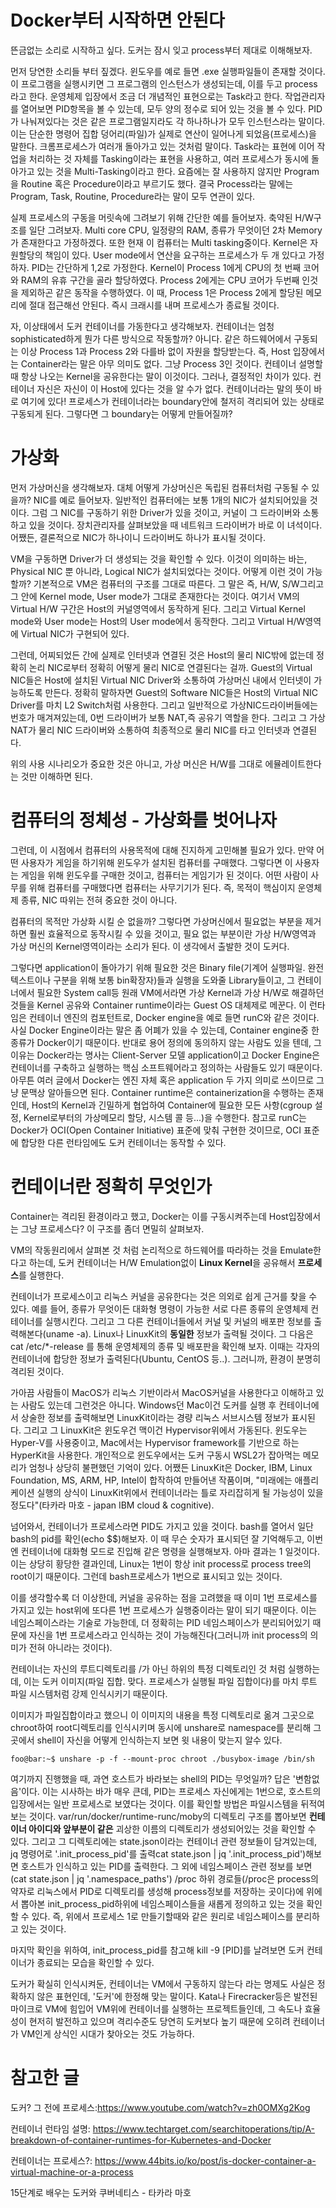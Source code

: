 # Docker부터 시작하면 안된다
뜬금없는 소리로 시작하고 싶다. 도커는 잠시 잊고 process부터 제대로 이해해보자.

먼저 당연한 소리들 부터 짚겠다.
윈도우를 예로 들면 .exe 실행파일들이 존재할 것이다. 이 프로그램을 실행시키면 그 프로그램의 인스턴스가 생성되는데, 이를 두고 process라고 한다. 운영체제 입장에서 조금 더 개념적인 표현으로는 Task라고 한다. 작업관리자를 열어보면 PID항목을 볼 수 있는데, 모두 양의 정수로 되어 있는 것을 볼 수 있다. PID가 나눠져있다는 것은 같은 프로그램일지라도 각 하나하나가 모두 인스턴스라는 말이다. 이는 단순한 명령어 집합 덩어리(파일)가 실제로 연산이 일어나게 되었음(프로세스)을 말한다. 크롬프로세스가 여러개 돌아가고 있는 것처럼 말이다. Task라는 표현에 이어 작업을 처리하는 것 자체를 Tasking이라는 표현을 사용하고, 여러 프로세스가 동시에 돌아가고 있는 것을 Multi-Tasking이라고 한다. 요즘에는 잘 사용하지 않지만 Program을 Routine 혹은 Procedure이라고 부르기도 했다. 결국 Process라는 말에는 Program, Task, Routine, Procedure라는 말이 모두 연관이 있다.

실제 프로세스의 구동을 머릿속에 그려보기 위해 간단한 예를 들어보자. 축약된 H/W구조를 일단 그려보자. Multi core CPU, 일정량의 RAM, 종류가 무엇이던 2차 Memory가 존재한다고 가정하겠다. 또한 현재 이 컴퓨터는 Multi tasking중이다.
Kernel은 자원할당의 책임이 있다. User mode에서 연산을 요구하는 프로세스가 두 개 있다고 가정하자. PID는 간단하게 1,2로 가정한다. Kernel이 Process 1에게 CPU의 첫 번째 코어와 RAM의 유휴 구간을 골라 할당하였다. Process 2에게는 CPU 코어가 두번째 인것을 제외하곤 같은 동작을 수행하였다. 이 때, Process 1은 Process 2에게 할당된 메모리에 절대 접근해선 안된다. 즉시 크래시를 내며 프로세스가 종료될 것이다. 

자, 이상태에서 도커 컨테이너를 가동한다고 생각해보자. 컨테이너는 엄청 sophisticated하게 뭔가 다른 방식으로 작동할까? 아니다. 같은 하드웨어에서 구동되는 이상 Process 1과 Process 2와 다를바 없이 자원을 할당받는다. 즉, Host 입장에서는 Container라는 말은 아무 의미도 없다. 그냥 Process 3인 것이다. 컨테이너 설명할때 항상 나오는 Kernel을 공유한다는 말이 이것이다.
그러나, 결정적인 차이가 있다. 컨테이너 자신은 자신이 이 Host에 있다는 것을 알 수가 없다. 컨테이너라는 말의 뜻이 바로 여기에 있다! 프로세스가 컨테이너라는 boundary안에 철저히 격리되어 있는 상태로 구동되게 된다. 그렇다면 그 boundary는 어떻게 만들어질까? 

# 가상화
먼저 가상머신을 생각해보자. 대체 어떻게 가상머신은 독립된 컴퓨터처럼 구동될 수 있을까? NIC를 예로 들어보자. 일반적인 컴퓨터에는 보통 1개의 NIC가 설치되어있을 것이다. 그럼 그 NIC를 구동하기 위한 Driver가 있을 것이고, 커널이 그 드라이버와 소통하고 있을 것이다. 장치관리자를 살펴보았을 때 네트워크 드라이버가 바로 이 녀석이다. 어쨌든, 결론적으로 NIC가 하나이니 드라이버도 하나가 표시될 것이다.

VM을 구동하면 Driver가 더 생성되는 것을 확인할 수 있다. 이것이 의미하는 바는, Physical NIC 뿐 아니라, Logical NIC가 설치되었다는 것이다. 어떻게 이런 것이 가능할까? 기본적으로 VM은 컴퓨터의 구조를 그대로 따른다. 그 말은 즉, H/W, S/W그리고 그 안에 Kernel mode, User mode가 그대로 존재한다는 것이다. 여기서 VM의 Virtual H/W 구간은 Host의 커널영역에서 동작하게 된다. 그리고 Virtual Kernel mode와 User mode는 Host의 User mode에서 동작한다. 그리고 Virtual H/W영역에 Virtual NIC가 구현되어 있다. 

그런데, 어찌되었든 간에 실제로 인터넷과 연결된 것은 Host의 물리 NIC밖에 없는데 정확히 논리 NIC로부터 정확히 어떻게 물리 NIC로 연결된다는 걸까. Guest의 Virtual NIC들은 Host에 설치된 Virtual NIC Driver와 소통하여 가상머신 내에서 인터넷이 가능하도록 만든다. 정확히 말하자면 Guest의 Software NIC들은 Host의 Virtual NIC Driver를 마치 L2 Switch처럼 사용한다. 그리고 일반적으로 가상NIC드라이버들에는 번호가 매겨져있는데, 0번 드라이버가 보통 NAT,즉 공유기 역할을 한다. 그리고 그 가상 NAT가 물리 NIC 드라이버와 소통하여 최종적으로 물리 NIC를 타고 인터넷과 연결된다. 

위의 사용 시나리오가 중요한 것은 아니고, 가상 머신은 H/W를 그대로 에뮬레이트한다는 것만 이해하면 된다.

# 컴퓨터의 정체성 - 가상화를 벗어나자
그런데, 이 시점에서 컴퓨터의 사용목적에 대해 진지하게 고민해볼 필요가 있다. 만약 어떤 사용자가 게임을 하기위해 윈도우가 설치된 컴퓨터를 구매했다. 그렇다면 이 사용자는 게임을 위해 윈도우를 구매한 것이고, 컴퓨터는 게임기가 된 것이다. 어떤 사람이 사무를 위해 컴퓨터를 구매했다면 컴퓨터는 사무기기가 된다. 즉, 목적이 핵심이지 운영체제 종류, NIC 따위는 전혀 중요한 것이 아니다.

컴퓨터의 목적만 가상화 시킬 순 없을까? 그렇다면 가상머신에서 필요없는 부분을 제거하면 훨씬 효율적으로 동작시킬 수 있을 것이고, 필요 없는 부분이란 가상 H/W영역과 가상 머신의 Kernel영역이라는 소리가 된다. 이 생각에서 출발한 것이 도커다.

그렇다면 application이 돌아가기 위해 필요한 것은 Binary file(기계어 실행파일. 완전 텍스트이나 구분을 위해 보통 bin확장자)들과 실행을 도와줄 Library들이고, 그 컨테이너에서 필요한 System call등 원래 VM에서라면 가상 Kernel과 가상 H/W로 해결하던 것들을 Kernel 공유와 Container runtime이라는 Guest OS 대체제로 메꾼다. 이 런타임은 컨테이너 엔진의 컴포턴트로, Docker engine을 예로 들면 runC와 같은 것이다. 사실 Docker Engine이라는 말은 좀 어폐가 있을 수 있는데, Container engine중 한 종류가 Docker이기 때문이다. 반대로 용어 정의에 동의하지 않는 사람도 있을 텐데, 그 이유는 Docker라는 명사는 Client-Server 모델 application이고 Docker Engine은 컨테이너를 구축하고 실행하는 핵심 소프트웨어라고 정의하는 사람들도 있기 때문이다. 아무튼 여러 글에서 Docker는 엔진 자체 혹은 application 두 가지 의미로 쓰이므로 그냥 문맥상 알아들으면 된다. Container runtime은 containerization을 수행하는 존재인데, Host의 Kernel과 긴밀하게 협업하여 Container에 필요한 모든 사항(cgroup 설정, Kernel로부터의 가상메모리 할당, 시스템 콜 등...)을 수행한다. 참고로 runC는 Docker가 OCI(Open Container Initiative) 표준에 맞춰 구현한 것이므로, OCI 표준에 합당한 다른 런타임에도 도커 컨테이너는 동작할 수 있다.  

# 컨테이너란 정확히 무엇인가
Container는 격리된 환경이라고 했고, Docker는 이를 구동시켜주는데 Host입장에서는 그냥 프로세스다? 이 구조를 좀더 면밀히 살펴보자. 

VM의 작동원리에서 살펴본 것 처럼 논리적으로 하드웨어를 따라하는 것을 Emulate한다고 하는데, 도커 컨테이너는 H/W Emulation없이 **Linux Kernel**을 공유해서 **프로세스**를 실행한다.

컨테이너가 프로세스이고 리눅스 커널을 공유한다는 것은 의외로 쉽게 근거를 찾을 수 있다. 예를 들어, 종류가 무엇이든 대화형 명령이 가능한 서로 다른 종류의 운영체제 컨테이너를 실행시킨다. 그리고 그 다른 컨테이너들에서 커널 및 커널의 배포판 정보를 출력해본다(uname -a). Linux나 LinuxKit의 **동일한** 정보가 출력될 것이다. 그 다음은 cat /etc/*-release 를 통해 운영체제의 종류 및 배포판을 확인해 보자. 이때는 각자의 컨테이너에 합당한 정보가 출력된다(Ubuntu, CentOS 등..). 그러니까, 환경이 분명히 격리된 것이다. 

가아끔 사람들이 MacOS가 리눅스 기반이라서 MacOS커널을 사용한다고 이해하고 있는 사람도 있는데 그런것은 아니다. Windows던 Mac이건 도커를 실행 후 컨테이너에서 상술한 정보를 출력해보면 LinuxKit이라는 경량 리눅스 서브시스템 정보가 표시된다. 그리고 그 LinuxKit은 윈도우건 맥이건 Hypervisor위에서 가동된다. 윈도우는 Hyper-V를 사용중이고, Mac에서는 Hypervisor framework를 기반으로 하는 HyperKit을 사용한다. 개인적으로 윈도우에서는 도커 구동시 WSL2가 잡아먹는 메모리가 엄청나 상당히 불편했던 기억이 있다. 어쨌든 LinuxKit은 Docker, IBM, Linux Foundation, MS, ARM, HP, Intel이 합작하여 만들어낸 작품이며, "미래에는 애플리케이션 실행의 상식이 LinuxKit위에서 컨테이너라는 틀로 자리잡히게 될 가능성이 있을 정도다"(타카라 마호 - japan IBM cloud & cognitive).

넘어와서, 컨테이너가 프로세스라면 PID도 가지고 있을 것이다. bash를 열어서 일단 bash의 pid를 확인(echo $$)해보자. 이 때 무슨 숫자가 표시되던 잘 기억해두고, 이번엔 컨테이너에 대화형 모드로 진입해 같은 명령을 실행해보자. 아마 결과는 1 일것이다. 이는 상당히 황당한 결과인데, Linux는 1번이 항상 init process로 process tree의 root이기 때문이다. 그런데 bash프로세스가 1번으로 표시되고 있는 것이다. 

이를 생각할수록 더 이상한데, 커널을 공유하는 점을 고려했을 때 이미 1번 프로세스를 가지고 있는 host위에 또다른 1번 프로세스가 실행중이라는 말이 되기 때문이다. 이는 네임스페이스라는 기술로 가능한데, 더 정확히는 PID 네임스페이스가 분리되어있기 때문에 자신을 1번 프로세스라고 인식하는 것이 가능해진다(그러니까 init process의 의미가 전혀 아니라는 것이다).

컨테이너는 자신의 루트디렉토리를 /가 아닌 하위의 특정 디렉토리인 것 처럼 실행하는데, 이는 도커 이미지(파일 집합. 맞다. 프로세스가 실행될 파일 집합이다)를 마치 루트 파일 시스템처럼 강제 인식시키기 때문이다. 

이미지가 파일집합이라고 했으니 이 이미지의 내용을 특정 디렉토리로 옮겨 그곳으로 chroot하여 root디렉토리를 인식시키며 동시에 unshare로 namespace를 분리해 그곳에서 shell이 자신을 어떻게 인식하는지 보면 윗 내용이 맞는지 알수 있다.
```console
foo@bar:~$ unshare -p -f --mount-proc chroot ./busybox-image /bin/sh
```
여기까지 진행했을 때, 과연 호스트가 바라보는 shell의 PID는 무엇일까? 답은 '변함없음'이다. 이는 시사하는 바가 매우 큰데, PID는 프로세스 자신에게는 1번으로, 호스트의 입장에서는 일반 프로세스로 보였다는 것이다. 이를 확인할 방법은 파일시스템을 뒤적여보는 것이다. var/run/docker/runtime-runc/moby의 디렉토리 구조를 뽑아보면 **컨테이너 아이디와 앞부분이 같은** 괴상한 이름의 디렉토리가 생성되어있는 것을 확인할 수 있다. 그리고 그 디렉토리에는 state.json이라는 컨테이너 관련 정보들이 담겨있는데, jq 명령어로 '.init_process_pid'를 출력cat state.json  | jq '.init_process_pid')해보면 호스트가 인식하고 있는 PID를 출력한다. 그 외에 네임스페이스 관련 정보를 보면(cat state.json | jq '.namespace_paths') /proc 하위 경로들(/proc은 process의 약자로 리눅스에서 PID로 디렉토리를 생성해 process정보를 저장하는 곳이다)에 위에서 뽑아본 init_process_pid하위에 네임스페이스들을 새롭게 정의하고 있는 것을 확인할 수 있다. 즉, 위에서 프로세스 1로 만들기할때와 같은 원리로 네임스페이스를 분리하고 있는 것이다.

마지막 확인을 위하여, init_process_pid를 참고해 kill -9 [PID]를 날려보면 도커 컨테이너가 종료되는 모습을 확인할 수 있다. 

도커가 확실히 인식시켜둔, 컨테이너는 VM에서 구동하지 않는다 라는 명제도 사실은 정확하지 않은 표현인데, '도커'에 한정해 맞는 말이다. Kata나 Firecracker등은 발전된 마이크로 VM에 힘입어 VM위에 컨테이너를 실행하는 프로젝트들인데, 그 속도나 효율성이 현저히 발전하고 있으며 격리수준도 당연히 도커보다 높기 때문에 오히려 컨테이너가 VM인게 상식인 시대가 찾아오는 것도 가능하다.


# 참고한 글
도커? 그 전에 프로세스:https://www.youtube.com/watch?v=zh0OMXg2Kog

컨테이너 런타임 설명: https://www.techtarget.com/searchitoperations/tip/A-breakdown-of-container-runtimes-for-Kubernetes-and-Docker  

컨테이너는 프로세스?: https://www.44bits.io/ko/post/is-docker-container-a-virtual-machine-or-a-process

15단계로 배우는 도커와 쿠버네티스 - 타카라 마호

